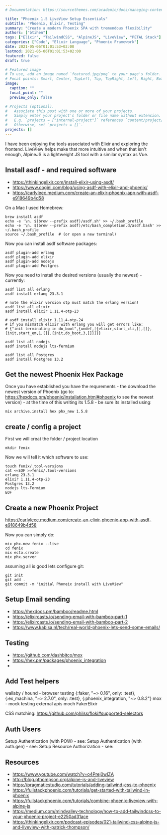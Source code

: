```yaml
---
# Documentation: https://sourcethemes.com/academic/docs/managing-content/

title: "Phoenix 1.5 LiveView Setup Essentials"
subtitle: "Phoenix, Elixir, Testing"
summary: "Create a modern Phoenix SPA with tremendous flexibility"
authors: ["btihen"]
tags: ["Elixir", "TailwindCSS", "AlpineJS", "LiveView", "PETAL Stack"]
categories: ["Code", "Elixir Language", "Phoenix Framework"]
date: 2021-05-06T01:01:53+02:00
lastmod: 2021-05-06T01:01:53+02:00
featured: false
draft: true

# Featured image
# To use, add an image named `featured.jpg/png` to your page's folder.
# Focal points: Smart, Center, TopLeft, Top, TopRight, Left, Right, BottomLeft, Bottom, BottomRight.
image:
  caption: ""
  focal_point: ""
  preview_only: false

# Projects (optional).
#   Associate this post with one or more of your projects.
#   Simply enter your project's folder or file name without extension.
#   E.g. `projects = ["internal-project"]` references `content/project/deep-learning/index.md`.
#   Otherwise, set `projects = []`.
projects: []
---
```

I have been enjoying the tools associated with Elixir and exploring the frontend. LiveView helps make that more intuitive and when that isn't enough, AlpineJS is a lightweight JS tool with a similar syntax as Vue.

## Install asdf - and required software

- https://thinkingelixir.com/install-elixir-using-asdf/
- https://www.cogini.com/blog/using-asdf-with-elixir-and-phoenix/
- https://carlyleec.medium.com/create-an-elixir-phoenix-app-with-asdf-e918649b4d58

On a Mac I used Homebrew:
```
brew install asdf
echo -e '\n. $(brew --prefix asdf)/asdf.sh' >> ~/.bash_profile
echo -e '\n. $(brew --prefix asdf)/etc/bash_completion.d/asdf.bash' >> ~/.bash_profile
source ~/.bash_profile  # (or open a new terminal)
```

Now you can install asdf software packages:
```
asdf plugin-add erlang
asdf plugin-add elixir
asdf plugin-add nodejs
asdf plugin-add Postgres
```

Now you need to install the desired versions (usually the newest) - currently:
```
asdf list all erlang
asdf install erlang 23.3.1

# note the elixir version otp must match the erlang version!
asdf list all elixir
asdf install elixir 1.11.4-otp-23

# asdf install elixir 1.11.4-otp-24
# if you mismatch elixir with erlang you will get errors like:
# {"init terminating in do_boot",{undef,[{elixir,start_cli,[],[]},{init,start_em,1,[]},{init,do_boot,3,[]}]}}

asdf list all nodejs
asdf install nodejs lts-fermium

asdf list all Postgres
asdf install Postgres 13.2
```

## Get the newest Phoenix Hex Package

Once you have established you have the requrements - the download the newest version of Phoenix (go to: https://hexdocs.pm/phoenix/installation.html#phoenix to see the newest version) - at the time of this writing its 1.5.8 - be sure its installed using:
```
mix archive.install hex phx_new 1.5.8
```

## create / config a project

First we will creat the folder / project location
```
mkdir fenix
```

Now we will tell it which software to use:
```
touch fenix/.tool-versions
cat <<EOF >>fenix/.tool-versions
erlang 23.3.1
elixir 1.11.4-otp-23
Postgres 13.2
nodejs lts-Fermium
EOF
```

## Create a new Phoenix Project

https://carlyleec.medium.com/create-an-elixir-phoenix-app-with-asdf-e918649b4d58

Now you can simply do:
```
mix phx.new fenix --live
cd fenix
mix ecto.create
mix phx.server
```

assuming all is good lets configure git:
```
git init
git add .
git commit -m "initial Phoneix install with LiveView"
```



## Setup Email sending

- https://hexdocs.pm/bamboo/readme.html
- https://elixircasts.io/sending-email-with-bamboo-part-1
- https://elixircasts.io/sending-email-with-bamboo-part-2
- https://www.kabisa.nl/tech/real-world-phoenix-lets-send-some-emails/


## Testing

- https://github.com/dashbitco/mox
- https://hex.pm/packages/phoenix_integration
-


## Add Test helpers

  wallaby / hound - browser testing
  {:faker, "~> 0.16", only: :test},
  {:ex_machina, "~> 2.7.0", only: :test},
  {:phoenix_integration, "~> 0.8.2"}
  mox - mock testing external apis
  moch
  FakerElixir

  CSS matching:
  https://github.com/philss/floki#supported-selectors


## Auth Users

Setup Authentication (with POW) - see:
Setup Authentication (with auth.gen) - see:
Setup Resource Authorization - see:


## Resources

- https://www.youtube.com/watch?v=o4Prej0wIZA
- http://blog.pthompson.org/alpine-js-and-liveview
- https://pragmaticstudio.com/tutorials/adding-tailwind-css-to-phoenix
- https://fullstackphoenix.com/tutorials/get-started-with-tailwind-in-phoenix
- https://fullstackphoenix.com/tutorials/combine-phoenix-liveview-with-alpine-js
- https://medium.com/mindvalley-technology/how-to-add-tailwindcss-to-your-phoenix-project-e2250ad31ace
- https://thinkingelixir.com/podcast-episodes/021-tailwind-css-alpine-js-and-liveview-with-patrick-thompson/
